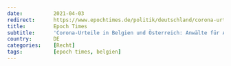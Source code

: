 ```yaml
---
date:          2021-04-03
redirect:      https://www.epochtimes.de/politik/deutschland/corona-urteile-in-belgien-und-oesterreich-anwaelte-fuer-aufklaerung-analysieren-bedeutung-fuer-deutschland-a3484132.html
title:         Epoch Times
subtitle:      'Corona-Urteile in Belgien und Österreich: Anwälte für Aufklärung analysieren Bedeutung für Deutschland'
country:       DE
categories:    [Recht]
tags:          [epoch times, belgien]
---
```

